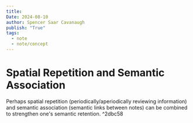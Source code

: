```yaml
---
title:
Date: 2024-08-10
author: Spencer Saar Cavanaugh
publish: "True"
tags:
  - note
  - note/concept
---
```


# Spatial Repetition and Semantic Association

Perhaps spatial repetition (periodically/aperiodically reviewing information) and semantic association (semantic links between notes) can be combined to strengthen one's semantic retention. ^2dbc58
